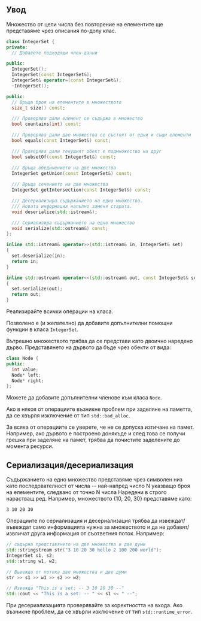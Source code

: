 ## Увод

Множество от цели числа без повторение на елементите ще представяме чрез описания по-долу клас.

```cpp
class IntegerSet {
private:
  // Добавете подходящи член-данни

public:
  IntegerSet();
  IntegerSet(const IntegerSet&);
  IntegerSet& operator=(const IntegerSet&);
  ~IntegerSet();

public:
  // Връща броя на елементите в множеството
  size_t size() const;

  /// Проверява дали елемент се съдържа в множество
  bool countains(int) const;

  /// Проверява дали две множества се състоят от едни и същи елементи
  bool equals(const IntegerSet&) const;

  /// Проверява дали текущият обект е подмножество на друг
  bool subsetOf(const IntegerSet&) const;

  /// Връща обединението на две множества
  IntegerSet getUnion(const IntegerSet&) const;
  
  /// Връща сечението на две множества
  IntegerSet getIntersection(const IntegerSet&) const;

  /// Десериализира съдържанието на едно множество.
  /// Новата информация напълно заменя старата.
  void deserialize(std::istream&);

  /// Сериализира съдържанието на едно множество
  void serialize(std::ostream&) const;
};

inline std::istream& operator>>(std::istream& in, IntegerSet& set)
{
  set.deserialize(in);
  return in;
}

inline std::ostream& operator<<(std::ostream& out, const IntegerSet& set)
{
  set.serialize(out);
  return out;
}
```

Реализирайте всички операции на класа.

Позволено е (и желателно) да добавите допълнителни помощни функции в класа `IntegerSet`.

Вътрешно множеството трябва да се представи като двоично наредено дърво. Представянето на дървото да бъде чрез обекти от вида:

```cpp
class Node {
public:
  int value;
  Node* left;
  Node* right;
};
```

Можете да добавите допълнителни членове към класа `Node`.

Ако в някоя от операциите възникне проблем при заделяне на паметта, да се хвърля изключение от тип `std::bad_alloc`.

За всяка от операциите се уверете, че не се допуска изтичане на памет. Например, ако дървото е построено донякъде и след това се получи грешка при заделяне на памет, трябва да почистите заделените до момента ресурси.

## Сериализация/десериализация

Съдържанието на едно множество представяме чрез символен низ като последователност от числа -- най-напред число N указващо броя на елементите, следвано от точно N числа Наредени в строго нарастващ ред. Например, множеството {10, 20, 30} представяме като:

```text
3 10 20 30
```

Операциите по сериализация и десериализация трябва да извеждат/въвеждат само информацията нужна за множеството и да не добавят/извличат друга информация от съответния поток. Например:

```cpp
// съдържа представянето на две множества и две думи
std::stringstream str("3 10 20 30 hello 2 100 200 world");
IntegerSet s1, s2;
std::string w1, w2;

// Въвежда от потока две множества и две думи
str >> s1 >> w1 >> s2 >> w2;

// Извежда "This is a set: -- 3 10 20 30 --"
std::cout << "This is a set: -- " << s1 << " --";
```

При десериализацията проверявайте за коректността на входа. Ако възникне проблем, да се хвърли изключение от тип `std::runtime_error`.
